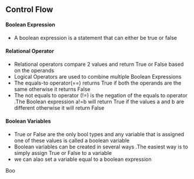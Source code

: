 ## Control Flow

#### Boolean Expression 

- A boolean expression is a statement that can either be true or false 

#### Relational Operator 

- Relational operators compare 2 values and return True or False based on the operands 
- Logical Operators are used to combine multiple Boolean Expressions
- The equals-to operator(==) returns True if both the operands are the same otherwise it returns False
- The not equals to operator (!=) is the negation of the equals to operator .The Boolean expression a!=b will return True if the values a and b are different otherwise it will return False

#### Boolean Variables 

-   True or False are the only bool types and any variable that is assigned one of these values is called a boolean variable 
- Boolean variables can be created in several ways .The easiest way is to simply assign True or False to a variable 
- we can alao set a variable equal to a boolean expression 

Boo